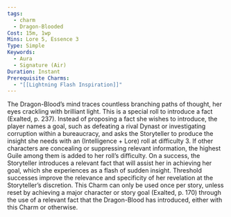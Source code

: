 ```yaml
---
tags:
  - charm
  - Dragon-Blooded
Cost: 15m, 1wp
Mins: Lore 5, Essence 3
Type: Simple
Keywords:
  - Aura
  - Signature (Air)
Duration: Instant
Prerequisite Charms:
  - "[[Lightning Flash Inspiration]]"
---
```

The Dragon-Blood’s mind traces countless branching paths of thought, her eyes crackling with brilliant light. This is a special roll to introduce a fact (Exalted, p. 237). Instead of proposing a fact she wishes to introduce, the player names a goal, such as defeating a rival Dynast or investigating corruption within a bureaucracy, and asks the Storyteller to produce the insight she needs with an (Intelligence + Lore) roll at difficulty 3. If other characters are concealing or suppressing relevant information, the highest Guile among them is added to her roll’s difficulty. On a success, the Storyteller introduces a relevant fact that will assist her in achieving her goal, which she experiences as a flash of sudden insight. Threshold successes improve the relevance and specificity of her revelation at the Storyteller’s discretion. This Charm can only be used once per story, unless reset by achieving a major character or story goal (Exalted, p. 170) through the use of a relevant fact that the Dragon-Blood has introduced, either with this Charm or otherwise.
